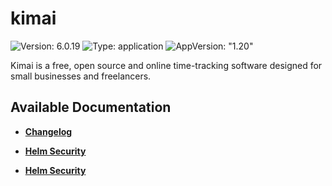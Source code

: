 # kimai

![Version: 6.0.19](https://img.shields.io/badge/Version-6.0.19-informational?style=flat-square) ![Type: application](https://img.shields.io/badge/Type-application-informational?style=flat-square) ![AppVersion: "1.20"](https://img.shields.io/badge/AppVersion-"1.20"-informational?style=flat-square)

Kimai is a free, open source and online time-tracking software designed for small businesses and freelancers.

## Available Documentation

- [**Changelog**](CHANGELOG)

- [**Helm Security**](container-security)

- [**Helm Security**](helm-security)

